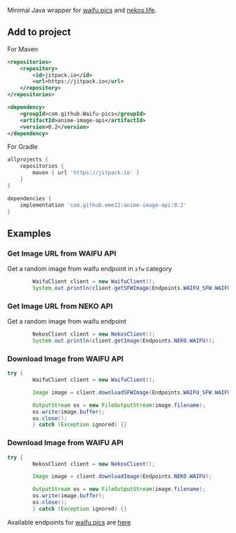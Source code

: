 
Minimal Java wrapper for [waifu.pics](https://waifu.pics) and [nekos.life](https://nekos.life).  

## Add to project  
For Maven  
```xml  
<repositories>  
    <repository>  
        <id>jitpack.io</id>  
        <url>https://jitpack.io</url>  
    </repository>  
</repositories>  
```  
```xml  
<dependency>  
    <groupId>com.github.Waifu-pics</groupId>  
    <artifactId>anime-image-api</artifactId>  
    <version>0.2</version>  
</dependency>  
```  
  
For Gradle  
```groovy  
allprojects {
    repositories {  
        maven { url 'https://jitpack.io' }  
    }
}
```  
```groovy  
dependencies {  
    implementation 'com.github.eme22:anime-image-api:0.2'  
}  
```  
## Examples

### Get Image URL from WAIFU API
Get a random image from waifu endpoint in `sfw` category  
```Java  
        WaifuClient client = new WaifuClient();
        System.out.println(client.getSFWImage(Endpoints.WAIFU_SFW.WAIFU));
```

### Get Image URL from NEKO API
Get a random image from waifu endpoint
```Java  
        NekosClient client = new NekosClient();
        System.out.println(client.getImage(Endpoints.NEKO.WAIFU));
```

### Download Image from WAIFU API
```Java
try {
        WaifuClient client = new WaifuClient();

        Image image = client.downloadSFWImage(Endpoints.WAIFU_SFW.WAIFU);

        OutputStream os = new FileOutputStream(image.filename);
        os.write(image.buffer);
        os.close();
        } catch (Exception ignored) {}
```

### Download Image from WAIFU API
```Java
try {
        NekosClient client = new NekosClient();

        Image image = client.downloadImage(Endpoints.NEKO.WAIFU);

        OutputStream os = new FileOutputStream(image.filename);
        os.write(image.buffer);
        os.close();
        } catch (Exception ignored) {}
```


Available endpoints for [waifu.pics](https://waifu.pics) are [here](https://waifu.pics/docs)